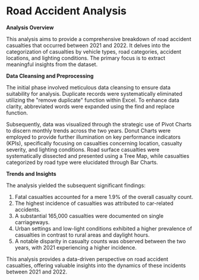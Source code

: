 # Road Accident Analysis

**Analysis Overview**

This analysis aims to provide a comprehensive breakdown of road accident casualties that occurred between 2021 and 2022. It delves into the categorization of casualties by vehicle types, road categories, accident locations, and lighting conditions. The primary focus is to extract meaningful insights from the dataset.

**Data Cleansing and Preprocessing**

The initial phase involved meticulous data cleansing to ensure data suitability for analysis. Duplicate records were systematically eliminated utilizing the "remove duplicate" function within Excel. To enhance data clarity, abbreviated words were expanded using the find and replace function. 

Subsequently, data was visualized through the strategic use of Pivot Charts to discern monthly trends across the two years. Donut Charts were employed to provide further illumination on key performance indicators (KPIs), specifically focusing on casualties concerning location, casualty severity, and lighting conditions. Road surface casualties were systematically dissected and presented using a Tree Map, while casualties categorized by road type were elucidated through Bar Charts.

**Trends and Insights**

The analysis yielded the subsequent significant findings:

1. Fatal casualties accounted for a mere 1.9% of the overall casualty count.
2. The highest incidence of casualties was attributed to car-related accidents.
3. A substantial 165,000 casualties were documented on single carriageways.
4. Urban settings and low-light conditions exhibited a higher prevalence of casualties in contrast to rural areas and daylight hours.
5. A notable disparity in casualty counts was observed between the two years, with 2021 experiencing a higher incidence.

This analysis provides a data-driven perspective on road accident casualties, offering valuable insights into the dynamics of these incidents between 2021 and 2022.

